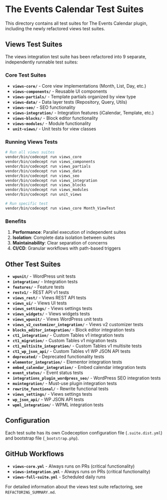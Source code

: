 # The Events Calendar Test Suites

This directory contains all test suites for The Events Calendar plugin, including the newly refactored views test suites.

## Views Test Suites

The views integration test suite has been refactored into 9 separate, independently runnable test suites:

### Core Test Suites
- **`views-core/`** - Core view implementations (Month, List, Day, etc.)
- **`views-components/`** - Reusable UI components
- **`views-partials/`** - Template partials organized by view type
- **`views-data/`** - Data layer tests (Repository, Query, Utils)
- **`views-seo/`** - SEO functionality
- **`views-integration/`** - Integration features (iCalendar, Template, etc.)
- **`views-blocks/`** - Block editor functionality
- **`views-modules/`** - Module functionality
- **`unit-views/`** - Unit tests for view classes

### Running Views Tests

```bash
# Run all views suites
vendor/bin/codecept run views_core
vendor/bin/codecept run views_components
vendor/bin/codecept run views_partials
vendor/bin/codecept run views_data
vendor/bin/codecept run views_seo
vendor/bin/codecept run views_integration
vendor/bin/codecept run views_blocks
vendor/bin/codecept run views_modules
vendor/bin/codecept run unit_views

# Run specific test
vendor/bin/codecept run views_core Month_ViewTest
```

### Benefits

1. **Performance**: Parallel execution of independent suites
2. **Isolation**: Complete data isolation between suites
3. **Maintainability**: Clear separation of concerns
4. **CI/CD**: Granular workflows with path-based triggers

## Other Test Suites

- **`wpunit/`** - WordPress unit tests
- **`integration/`** - Integration tests
- **`features/`** - Feature tests
- **`restv1/`** - REST API v1 tests
- **`views_rest/`** - Views REST API tests
- **`views_ui/`** - Views UI tests
- **`views_settings/`** - Views settings tests
- **`views_widgets/`** - Views widgets tests
- **`views_wpunit/`** - Views WordPress unit tests
- **`views_v2_customizer_integration/`** - Views v2 customizer tests
- **`blocks_editor_integration/`** - Block editor integration tests
- **`ct1_integration/`** - Custom Tables v1 integration tests
- **`ct1_migration/`** - Custom Tables v1 migration tests
- **`ct1_multisite_integration/`** - Custom Tables v1 multisite tests
- **`ct1_wp_json_api/`** - Custom Tables v1 WP JSON API tests
- **`deprecated/`** - Deprecated functionality tests
- **`elementor_integration/`** - Elementor integration tests
- **`embed_calendar_integration/`** - Embed calendar integration tests
- **`event_status/`** - Event status tests
- **`integrations_plugin_wordpress_seo/`** - WordPress SEO integration tests
- **`muintegration/`** - Must-use plugin integration tests
- **`rewrite_functional/`** - Rewrite functional tests
- **`views_settings/`** - Views settings tests
- **`wp_json_api/`** - WP JSON API tests
- **`wpml_integration/`** - WPML integration tests

## Configuration

Each test suite has its own Codeception configuration file (`.suite.dist.yml`) and bootstrap file (`_bootstrap.php`).

## GitHub Workflows

- **`views-core.yml`** - Always runs on PRs (critical functionality)
- **`views-integration.yml`** - Always runs on PRs (critical functionality)
- **`views-full-suite.yml`** - Scheduled daily runs

For detailed information about the views test suite refactoring, see `REFACTORING_SUMMARY.md`.
